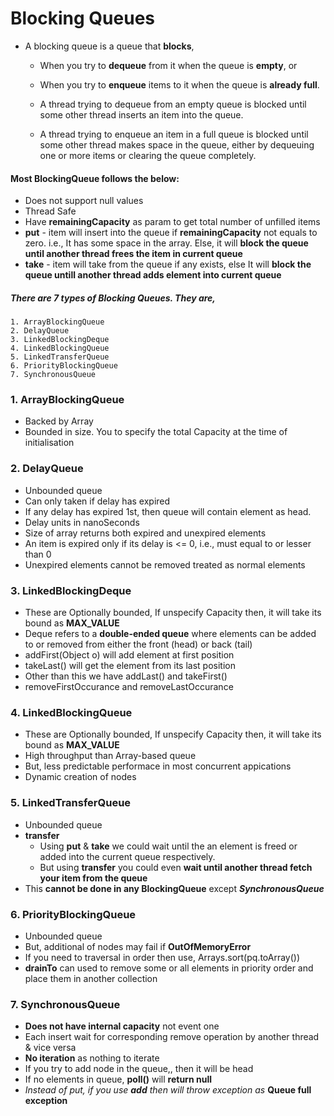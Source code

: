# Blocking Queues
* A blocking queue is a queue that **blocks**,
  - When you try to **dequeue** from it when the queue is **empty**, or
  - When you try to **enqueue** items to it when the queue is **already full**.

  - A thread trying to dequeue from an empty queue is blocked until some other thread inserts an item into the queue.
  - A thread trying to enqueue an item in a full queue is blocked until some other thread makes space in the queue, either by dequeuing one or more items or clearing the queue completely.

#### Most BlockingQueue follows the below:
  * Does not support null values
  * Thread Safe
  * Have **remainingCapacity** as param to get total number of unfilled items
  * **put** - item will insert into the queue if **remainingCapacity** not equals to zero. i.e., It has some space in the array. Else, it will **block the queue until another thread frees the item in current queue**  
  * **take** - item will take from the queue if any exists, else It will **block the queue untill another thread adds element into current queue**

  ##### There are 7 types of Blocking Queues. They are,
    1. ArrayBlockingQueue
    2. DelayQueue
    3. LinkedBlockingDeque
    4. LinkedBlockingQueue
    5. LinkedTransferQueue
    6. PriorityBlockingQueue
    7. SynchronousQueue

### 1. ArrayBlockingQueue
  * Backed by Array
  * Bounded in size. You to specify the total Capacity at the time of initialisation

### 2. DelayQueue
  * Unbounded queue
  * Can only taken if delay has expired
  * If any delay has expired 1st, then queue will contain element as head.
  * Delay units in nanoSeconds
  * Size of array returns both expired and unexpired elements
  * An item is expired only if its delay is <= 0, i.e., must equal to or lesser than 0
  * Unexpired elements cannot be removed treated as normal elements

### 3. LinkedBlockingDeque
  * These are Optionally bounded, If unspecify Capacity then, it will take its bound as **MAX_VALUE**
  * Deque refers to a **double-ended queue** where elements can be added to or removed from either the front (head) or back (tail)
  * addFirst(Object o) will add element at first position
  * takeLast() will get the element from its last position
  * Other than this we have addLast() and takeFirst()
  * removeFirstOccurance and removeLastOccurance

### 4. LinkedBlockingQueue
  * These are Optionally bounded, If unspecify Capacity then, it will take its bound as **MAX_VALUE**
  * High throughput than Array-based queue
  * But, less predictable performace in most concurrent appications
  * Dynamic creation of nodes

### 5. LinkedTransferQueue
  * Unbounded queue
  * **transfer**
    - Using **put** & **take** we could wait until the an element is freed or added into the current queue respectively.
    - But using **transfer** you could even **wait until another thread fetch your item from the queue**
  * This **cannot be done in any BlockingQueue** except ***SynchronousQueue***

### 6. PriorityBlockingQueue
  * Unbounded queue
  * But, additional of nodes may fail if **OutOfMemoryError**
  * If you need to traversal in order then use, Arrays.sort(pq.toArray())
  * **drainTo** can used to remove some or all elements in priority order and place them in another collection

### 7. SynchronousQueue
  * **Does not have internal capacity** not event one
  * Each insert wait for corresponding remove operation by another thread & vice versa
  * **No iteration** as nothing to iterate
  * If you try to add node in the queue,, then it will be head
  * If no elements in queue, **poll()** will **return null**
  * *Instead of put, if you use* ***add*** *then will throw exception as* **Queue full exception**

